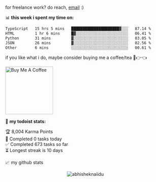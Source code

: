 for freelance work? do reach, [email](mailto:abhishknads.work@gmail.com) :)

📊 **this week i spent my time on:**
<!--START_SECTION:waka-->

```txt
TypeScript   15 hrs 5 mins   █████████████████████▓░░░   87.14 %
HTML         1 hr 6 mins     █▓░░░░░░░░░░░░░░░░░░░░░░░   06.41 %
Python       31 mins         ▓░░░░░░░░░░░░░░░░░░░░░░░░   03.05 %
JSON         26 mins         ▓░░░░░░░░░░░░░░░░░░░░░░░░   02.56 %
Other        6 mins          ░░░░░░░░░░░░░░░░░░░░░░░░░   00.61 %
```

<!--END_SECTION:waka-->

if you like what i do, maybe consider buying me a coffee/tea 🥺👉👈

<a href="https://www.buymeacoffee.com/abhisheknaiidu" target="_blank"><img src="https://cdn.buymeacoffee.com/buttons/v2/default-red.png" alt="Buy Me A Coffee" width="150" ></a>

🚧 **my todoist stats:**
<!-- TODO-IST:START -->
🏆  8,004 Karma Points           
🌸  Completed 0 tasks today           
✅  Completed 673 tasks so far           
⏳  Longest streak is 10 days
<!-- TODO-IST:END -->


📈 my github stats

<p align="center"> <img src="https://github-readme-stats.vercel.app/api?username=abhisheknaiidu&show_icons=true&theme=gotham" alt="abhisheknaiidu" />




